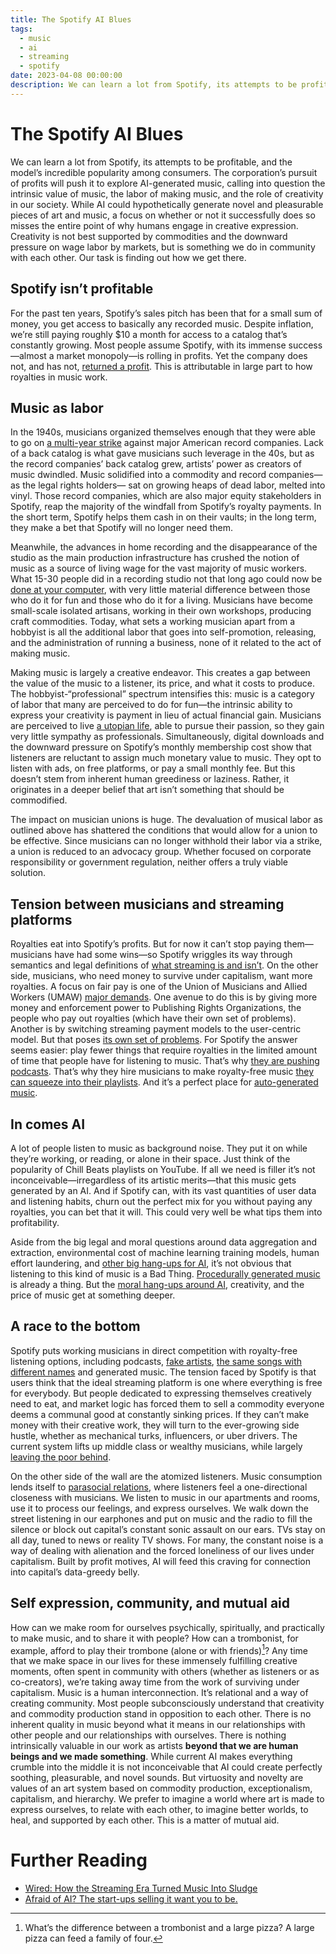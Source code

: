 ```yaml
---
title: The Spotify AI Blues
tags:
  - music
  - ai
  - streaming
  - spotify
date: 2023-04-08 00:00:00
description: We can learn a lot from Spotify, its attempts to be profitable, and the model’s incredible popularity among consumers. The corporation’s pursuit of profits will push it to explore AI-generated music, calling into question the intrinsic value of music, the labor of making music, and the role of creativity in our society. While AI could hypothetically generate novel and pleasurable pieces of art and music, a focus on whether or not it successfully does so misses the entire point of why humans engage in creative expression. Creativity is not best supported by commodities and the downward pressure on wage labor by markets, but is something we do in community with each other. Our task is finding out how we get there.
---
```


# The Spotify AI Blues

We can learn a lot from Spotify, its attempts to be profitable, and the model’s incredible popularity among consumers. The corporation’s pursuit of profits will push it to explore AI-generated music, calling into question the intrinsic value of music, the labor of making music, and the role of creativity in our society. While AI could hypothetically generate novel and pleasurable pieces of art and music, a focus on whether or not it successfully does so misses the entire point of why humans engage in creative expression. Creativity is not best supported by commodities and the downward pressure on wage labor by markets, but is something we do in community with each other. Our task is finding out how we get there.

## Spotify isn’t profitable

For the past ten years, Spotify’s sales pitch has been that for a small sum of money, you get access to basically any recorded music. Despite inflation, we’re still paying roughly $10 a month for access to a catalog that’s constantly growing. Most people assume Spotify, with its immense success—almost a market monopoly—is rolling in profits. Yet the company does not, and has not, [returned a profit](https://www.statista.com/statistics/244990/spotifys-revenue-and-net-income/). This is attributable in large part to how royalties in music work.

## Music as labor

In the 1940s, musicians organized themselves enough that they were able to go on [a multi-year strike](https://en.wikipedia.org/wiki/1942%E2%80%931944_musicians%27_strike) against major American record companies. Lack of a back catalog is what gave musicians such leverage in the 40s, but as the record companies’ back catalog grew, artists’ power as creators of music dwindled. Music solidified into a commodity and record companies—as the legal rights holders— sat on growing heaps of dead labor, melted into vinyl. Those record companies, which are also major equity stakeholders in Spotify, reap the majority of the windfall from Spotify’s royalty payments. In the short term, Spotify helps them cash in on their vaults; in the long term, they make a bet that Spotify will no longer need them.

Meanwhile, the advances in home recording and the disappearance of the studio as the main production infrastructure has crushed the notion of music as a source of living wage for the vast majority of music workers. What 15-30 people did in a recording studio not that long ago could now be [done at your computer](https://twitter.com/dada_drummer/status/1637850119595868160), with very little material difference between those who do it for fun and those who do it for a living. Musicians have become small-scale isolated artisans, working in their own workshops, producing craft commodities. Today, what sets a working musician apart from a hobbyist is all the additional labor that goes into self-promotion, releasing, and the administration of running a business, none of it related to the act of making music.

Making music is largely a creative endeavor. This creates a gap between the value of the music to a listener, its price, and what it costs to produce. The hobbyist-“professional” spectrum intensifies this: music is a category of labor that many are perceived to do for fun—the intrinsic ability to express your creativity is payment in lieu of actual financial gain. Musicians are perceived to live [a utopian life](https://www.e-flux.com/journal/104/298663/another-art-world-part-2-utopia-of-freedom-as-a-market-value/), able to pursue their passion, so they gain very little sympathy as professionals. Simultaneously, digital downloads and the downward pressure on Spotify’s monthly membership cost show that listeners are reluctant to assign much monetary value to music. They opt to listen with ads, on free platforms, or pay a small monthly fee. But this doesn’t stem from inherent human greediness or laziness. Rather, it originates in a deeper belief that art isn’t something that should be commodified.

The impact on musician unions is huge. The devaluation of musical labor as outlined above has shattered the conditions that would allow for a union to be effective. Since musicians can no longer withhold their labor via a strike, a union is reduced to an advocacy group. Whether focused on corporate responsibility or government regulation, neither offers a truly viable solution.

## Tension between musicians and streaming platforms

Royalties eat into Spotify’s profits. But for now it can’t stop paying them—musicians have had some wins—so Spotify wriggles its way through semantics and legal definitions of [what streaming is and isn’t](https://dadadrummer.substack.com/p/what-is-a-stream-anyway). On the other side, musicians, who need money to survive under capitalism, want more royalties. A focus on fair pay is one of the Union of Musicians and Allied Workers (UMAW) [major demands](https://www.unionofmusicians.org/justice-at-spotify). One avenue to do this is by giving more money and enforcement power to Publishing Rights Organizations, the people who pay out royalties (which have their own set of problems). Another is by switching streaming payment models to the user-centric model. But that poses [its own set of problems](https://cnm.fr/en/studies/impact-of-online-music-streaming-services-adopting-the-ucps/). For Spotify the answer seems easier: play fewer things that require royalties in the limited amount of time that people have for listening to music. That’s why [they are pushing podcasts](https://www.daveedwards.co/writing/streamings-endgame/). That’s why they hire musicians to make royalty-free music [they can squeeze into their playlists](https://www.ecoustics.com/articles/fake-artists-problem/). And it’s a perfect place for [auto-generated music](https://jaimebrooks.substack.com/p/this-is-what-youll-pay-for).

## In comes AI

A lot of people listen to music as background noise. They put it on while they’re working, or reading, or alone in their space. Just think of the popularity of Chill Beats playlists on YouTube. If all we need is filler it’s not inconceivable—irregardless of its artistic merits—that this music gets generated by an AI. And if Spotify can, with its vast quantities of user data and listening habits, churn out the perfect mix for you without paying any royalties, you can bet that it will. This could very well be what tips them into profitability.

Aside from the big legal and moral questions around data aggregation and extraction, environmental cost of machine learning training models, human effort laundering, and [other big hang-ups for AI](https://znetwork.org/znetarticle/artificial-intelligence-friend-or-foe/), it’s not obvious that listening to this kind of music is a Bad Thing. [Procedurally generated music](https://generativemusic.com/) is already a thing. But the [moral hang-ups around AI](https://www.nytimes.com/2023/03/08/opinion/noam-chomsky-chatgpt-ai.html?unlocked_article_code=VXCTZTvo1ciEezRj03GpuxI_VBzbfJfnKm7xAFOclqwZ0YVDusZu36Dc5r9r8meS8vG7CXxT2dvTGxlnjy2dLBITWw3hFJl7xaNw0F0TBr5QPqvGnRXmvje-kFpwXFDTAAeBXMo6JaAOjbcIXDHMNLyZpofAF2F05CyE1Ftxa0IWUg1Xfy13Rmh3J-pHOpRvsChDrH5A4HnYR7nHaNhMmm4bkANBL4t4iOvSxH00McOfT3ugee81pLZOcLgCqS_OFWt9ZP3QXCn3T7EqJ1uTIX8ewPmqz0iegh_gOz89X8qSatynTX_OGaqBzRlSFaNuyxKgPYqNpggNj2mtRyR__cY&smid=url-share), creativity, and the price of music get at something deeper.

## A race to the bottom

Spotify puts working musicians in direct competition with royalty-free listening options, including podcasts, [fake artists](https://www.ecoustics.com/articles/fake-artists-problem/), [the same songs with different names](https://twitter.com/adamfaze/status/1648434730562637824) and generated music. The tension faced by Spotify is that users think that the ideal streaming platform is one where everything is free for everybody. But people dedicated to expressing themselves creatively need to eat, and market logic has forced them to sell a commodity everyone deems a communal good at constantly sinking prices. If they can’t make money with their creative work, they will turn to the ever-growing side hustle, whether as mechanical turks, influencers, or uber drivers. The current system lifts up middle class or wealthy musicians, while largely [leaving the poor behind](https://www.theguardian.com/culture/2022/dec/10/huge-decline-working-class-people-arts-reflects-society).

On the other side of the wall are the atomized listeners. Music consumption lends itself to [parasocial relations](https://en.wikipedia.org/wiki/Parasocial_interaction), where listeners feel a one-directional closeness with musicians. We listen to music in our apartments and rooms, use it to process our feelings, and express ourselves. We walk down the street listening in our earphones and put on music and the radio to fill the silence or block out capital’s constant sonic assault on our ears. TVs stay on all day, tuned to news or reality TV shows. For many, the constant noise is a way of dealing with alienation and the forced loneliness of our lives under capitalism. Built by profit motives, AI will feed this craving for connection into capital’s data-greedy belly.

## Self expression, community, and mutual aid

How can we make room for ourselves psychically, spiritually, and practically to make music, and to share it with people? How can a trombonist, for example, afford to play their trombone (alone or with friends)[^1]? Any time that we make space in our lives for these immensely fulfilling creative moments, often spent in community with others (whether as listeners or as co-creators), we’re taking away time from the work of surviving under capitalism. Music is a human interconnection. It’s relational and a way of creating community. Most people subconsciously understand that creativity and commodity production stand in opposition to each other. There is no inherent quality in music beyond what it means in our relationships with other people and our relationships with ourselves. There is nothing intrinsically valuable in our work as artists **beyond that we are human beings and we made something**. While current AI makes everything crumble into the middle it is not inconceivable that AI could create perfectly soothing, pleasurable, and novel sounds. But virtuosity and novelty are values of an art system based on commodity production, exceptionalism, capitalism, and hierarchy. We prefer to imagine a world where art is made to express ourselves, to relate with each other, to imagine better worlds, to heal, and supported by each other. This is a matter of mutual aid.

[^1]: What’s the difference between a trombonist and a large pizza? A large pizza can feed a family of four.

# Further Reading

- [Wired: How the Streaming Era Turned Music Into Sludge](https://www.wired.com/story/plaintext-how-the-streaming-era-turned-music-into-sludge/)
- [Afraid of AI? The start-ups selling it want you to be.](https://www.latimes.com/business/technology/story/2023-03-31/column-afraid-of-ai-the-startups-selling-it-want-you-to-be)
